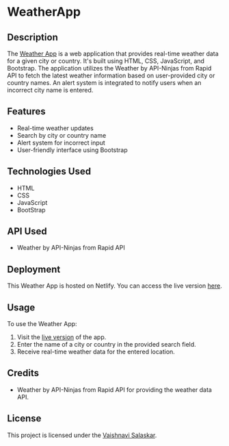 # WeatherApp

## Description 
The [Weather App](https://weather1996.netlify.app/) is a web application that provides real-time weather data for a given city or country. It's built using HTML, CSS, JavaScript, and Bootstrap. 
The application utilizes the Weather by API-Ninjas from Rapid API to fetch the latest weather information based on user-provided city or country names. An alert system is integrated to notify users when an incorrect city name is entered.

## Features
+ Real-time weather updates
+ Search by city or country name
+ Alert system for incorrect input
+ User-friendly interface using Bootstrap

## Technologies Used
+ HTML
+ CSS
+ JavaScript
+ BootStrap

## API Used
+ Weather by API-Ninjas from Rapid API

## Deployment
This Weather App is hosted on Netlify. You can access the live version [here](https://weather1996.netlify.app/).

## Usage
To use the Weather App:

1. Visit the [live version](https://weather1996.netlify.app/) of the app.
2. Enter the name of a city or country in the provided search field.
3. Receive real-time weather data for the entered location.

## Credits
+ Weather by API-Ninjas from Rapid API for providing the weather data API.

## License
This project is licensed under the [Vaishnavi Salaskar](https://www.linkedin.com/in/vaishnavi-salaskar/).



